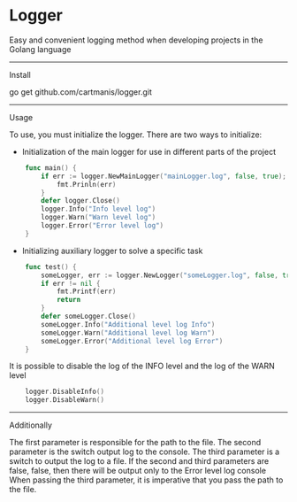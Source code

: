 # Logger
Easy and convenient logging method when developing projects in the Golang language

--------------------------
Install 

go get github.com/cartmanis/logger.git

--------------------------
Usage

 To use, you must initialize the logger. There are two ways to initialize:    
 * Initialization of the main logger for use in different parts of the project     
```go
    func main() {
    	if err := logger.NewMainLogger("mainLogger.log", false, true); err != nil {
    		fmt.Prinln(err)
    	}
    	defer logger.Close()
    	logger.Info("Info level log")
    	logger.Warn("Warn level log")
    	logger.Error("Error level log")
    }
```
 * Initializing auxiliary logger to solve a specific task
```go
    func test() {
    	someLogger, err := logger.NewLogger("someLogger.log", false, true)
    	if err != nil {
    		fmt.Printf(err)
    		return
    	}
    	defer someLogger.Close()
    	someLogger.Info("Additional level log Info")
    	someLogger.Warn("Additional level log Warn")
    	someLogger.Error("Additional level log Error")
    }
```
It is possible to disable the log of the INFO level and the log of the WARN level
```go
    logger.DisableInfo()
    logger.DisableWarn()
```

------------------------
Additionally

The first parameter is responsible for the path to the file. The second parameter is the switch output log to the console.
The third parameter is a switch to output the log to a file.
If the second and third parameters are false, false, then there will be output only to the Error level log console
When passing the third parameter, it is imperative that you pass the path to the file.



